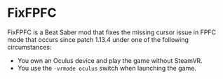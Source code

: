 ﻿# FixFPFC
 
FixFPFC is a Beat Saber mod that fixes the missing cursor issue in FPFC mode that occurs since patch 1.13.4 under one of the following circumstances:

- You own an Oculus device and play the game without SteamVR.
- You use the `-vrmode oculus` switch when launching the game.

